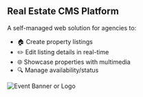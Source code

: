 ## Real Estate CMS Platform
A self-managed web solution for agencies to:
- 🏠 Create property listings
- ✏️ Edit listing details in real-time
- 🌐 Showcase properties with multimedia
- 🔍 Manage availability/status

![Event Banner or Logo](https://i.ibb.co/4wfyv8Ff/Real-State-1.png)  
